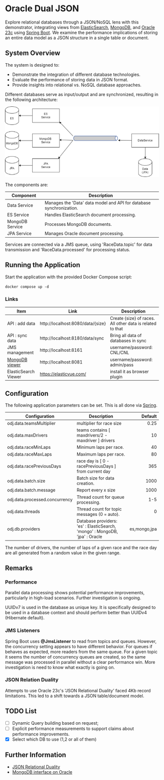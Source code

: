 # Oracle Dual JSON
Explore relational databases through a JSON/NoSQL lens with this demonstrator, 
integrating views from [ElasticSearch](https://www.elastic.co/), [MongoDB](https://www.mongodb.com/), 
and [Oracle 23c](https://www.oracle.com/database/free/) using [Spring Boot](https://spring.io/projects/spring-boot/). 
We examine the performance implications of storing an entire data model as a JSON structure in a single table or document.

## System Overview
The system is designed to:

- Demonstrate the integration of different database technologies.
- Evaluate the performance of storing data in JSON format.
- Provide insights into relational vs. NoSQL database approaches.

Different databases serve as input/output and are synchronized, resulting in the following architecture:

![System Overview](system-overview.png)

The components are:

| Component       | Description                                                         |
|-----------------|---------------------------------------------------------------------|
| Data Service    | Manages the 'Data' data model and API for database synchronization. | 
| ES Service      | Handles ElasticSearch document processing.                          | 
| MongoDB Service | Processes MongoDB documents.                                        |                                                 
| JPA Service     | Manages Oracle document processing.                                 | 

Services are connected via a JMS queue, using 'RaceData.topic' for data transmission and 'RaceData.processed' 
for processing status.

## Running the Application

Start the application with the provided Docker Compose script:

``docker compose up -d``

### Links

| Item                                                     | Link                              | Description                                               |
|----------------------------------------------------------|-----------------------------------|-----------------------------------------------------------|
| API : add data                                           | http://localhost:8080/data/{size} | Create {size} of races. All other data is related to that |
| API : sync data                                          | http://localhost:8180/data/sync   | Bring all data of databases in sync                       |
| JMS management                                           | http://localhost:8161             | username/password: CNL/CNL                                |
| [MongoDB viewer](https://hub.docker.com/_/mongo-express) | http://localhost:8081             | username/password: admin/pass                             | 
| ElasticSearch Viewer                                     | https://elasticvue.com/           | install it as browser plugin                              |

## Configuration
The following application parameters can be set. This is all done via [Spring](https://docs.spring.io/spring-boot/docs/current/reference/html/features.html#features.external-config).

| Configuration                  | Description                                                                 |      Default |
|--------------------------------|-----------------------------------------------------------------------------|-------------:|
| odj.data.teamsMultiplier       | multiplier for race size                                                    |         0.25 |
| odj.data.maxDrivers            | teams contains [ maxdrivers/2 - maxdriver ] drivers                         |           10 |
| odj.data.raceMinLaps           | Minimum laps per race.                                                      |           40 |
| odj.data.raceMaxLaps           | Maximum  laps per race.                                                     |           80 |
| odj.data.racePreviousDays      | race day is [ 0 - racePreviousDays ] from current day                       |          365 |
| odj.data.batch.size            | Batch size for data creation.                                               |         1000 |
| odj.data.batch.message         | Report every x size                                                         |         1000 |
| odj.data.processed.concurrency | Thread count for queue processing.                                          |          1-5 |
| odj.data.threads               | Thread count for topic messages (0 = auto).                                 |            0 |
| odj.db.providers               | Database providers: 'es' : ElasticSearch, 'mongo' : MongoDB, 'jpa' : Oracle | es,mongo,jpa |

The number of drivers, the number of laps of a given race and the race day are all generated from a random value in the given range.

## Remarks

### Performance
Parallel data processing shows potential performance improvements, particularly in high-load scenarios. Further investigation is ongoing.

UUIDv7 is used in the database as unique key. It is specifically designed to be used in a database context and should
perform better than UUIDv4 (Hibernate default).

### JMS Listeners
Spring Boot uses **@JmsListener** to read from topics and queues. However, the concurrency setting appears to have different behavior. 
For queues if behaves as expected, more readers from the same queue. 
For a given topic it seems  the number of concurrency queues are created, so the same message was processed in parallel without a clear performance win. 
More investigation is need to know what exactly is going on.  

### JSON Relation Duality
Attempts to use Oracle 23c's 'JSON Relational Duality' faced 4Kb record limitations. This led to a shift towards a JSON table/document model.

## TODO List
- [ ] Dynamic Query building based on request;
- [ ] Explicit performance measurements to support claims about performance improvements.
- [x] Select which DB to use (1,2 or all of them)

## Further Information
- [JSON Relational Duality](https://github.com/oracle-samples/oracle-db-examples/blob/main/json-relational-duality/DualityViewTutorial.sql)
- [MongoDB interface on Oracle](https://blogs.oracle.com/database/post/installing-database-api-for-mongodb-for-any-oracle-database)

